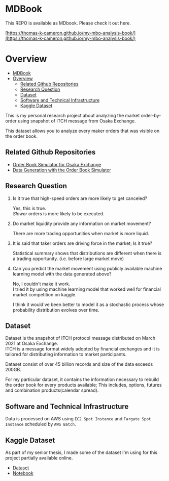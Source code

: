 # MDBook
This REPO is available as MDbook. Please check it out here.

[https://thomas-k-cameron.github.io/my-mbo-analysis-book/](https://thomas-k-cameron.github.io/my-mbo-analysis-book/)

# Overview
- [MDBook](#mdbook)
- [Overview](#overview)
  - [Related Github Repositories](#related-github-repositories)
  - [Research Question](#research-question)
  - [Dataset](#dataset)
  - [Software and Technical Infrastructure](#software-and-technical-infrastructure)
  - [Kaggle Dataset](#kaggle-dataset)

This is my personal research project about analyzing the market order-by-order using snapshot of ITCH message from Osaka Exchange.

This dataset allows you to analyze every maker orders that was visible on the order book.

## Related Github Repositories
- [Order Book Simulator for Osaka Exchange](https://github.com/thomas-k-cameron/jpx_mbo_orderbook)
- [Data Generation with the Order Book Simulator](https://github.com/thomas-k-cameron/jpx_mbo_features)
  
## Research Question  
  1. Is it true that high-speed orders are more likely to get canceled?  
    
      Yes, this is true.   
      *Slower* orders is more likely to be executed.

  2. Do market liquidity provide any information on market movement?   
      
      There are more trading opportunities when market is more liquid.  

  3. It is said that taker orders are driving force in the market; Is it true?  
      
      Statistical summary shows that distributions are different when there is a trading opportunity. (i.e. before large market move)

      
  4. Can you predict the market movement using publicly available machine learning model with the data generated above?  

       No, I couldn't make it work.  
       I tried it by using machine learning model that worked well for financial market competition on kaggle.

       I think it would've been better to model it as a stochastic process whose probability distribution evolves over time.

## Dataset  
  Dataset is the snapshot of ITCH protocol message distributed on March 2021 at Osaka Exchange.   
  ITCH is a message format widely adopted by financial exchanges and it is tailored for distributing information to market participants.  
  
  Dataset consist of over 45 billion records and size of the data exceeds 200GB.  

  For my particular dataset, it contains the information necessary to rebuild the order book for every products available;
  This includes, options, futures and combination products(calendar spread).  

## Software and Technical Infrastructure
Data is processed on AWS using `EC2 Spot Instance` and `Fargate Spot Instance` scheduled by `AWS Batch`.

  
## Kaggle Dataset  
  As part of my senior thesis, I made some of the dataset I'm using for this project partially available online.

  - [Dataset](https://www.kaggle.com/datasets/a53e93e57a1/maker-order-dataset-osaka-20210301)
  - [Notebook](https://www.kaggle.com/code/a53e93e57a1/analyzing-high-frequency-trader-by-order)
